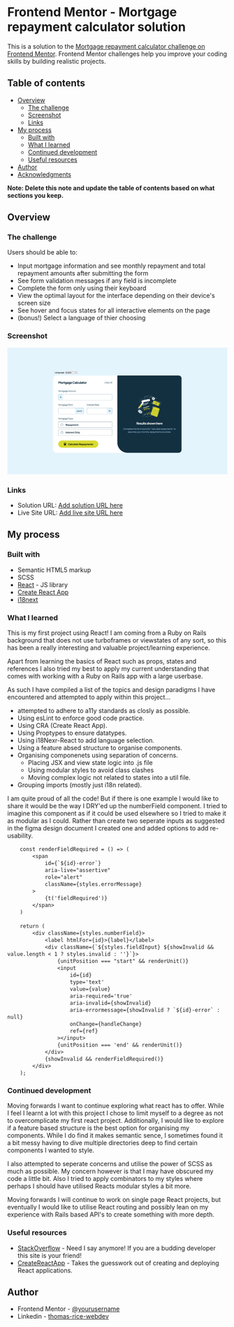 # Frontend Mentor - Mortgage repayment calculator solution

This is a solution to the [Mortgage repayment calculator challenge on Frontend Mentor](https://www.frontendmentor.io/challenges/mortgage-repayment-calculator-Galx1LXK73). Frontend Mentor challenges help you improve your coding skills by building realistic projects. 

## Table of contents

- [Overview](#overview)
  - [The challenge](#the-challenge)
  - [Screenshot](#screenshot)
  - [Links](#links)
- [My process](#my-process)
  - [Built with](#built-with)
  - [What I learned](#what-i-learned)
  - [Continued development](#continued-development)
  - [Useful resources](#useful-resources)
- [Author](#author)
- [Acknowledgments](#acknowledgments)

**Note: Delete this note and update the table of contents based on what sections you keep.**

## Overview

### The challenge

Users should be able to:

- Input mortgage information and see monthly repayment and total repayment amounts after submitting the form
- See form validation messages if any field is incomplete
- Complete the form only using their keyboard
- View the optimal layout for the interface depending on their device's screen size
- See hover and focus states for all interactive elements on the page
- (bonus!) Select a language of thier choosing

### Screenshot

![](https://raw.githubusercontent.com/Anubliss-0/mortgage-repayment-calculator/main/Screenshot%202024-08-13%20at%2017-52-32%20Mortgage%20Calculator.png)

### Links

- Solution URL: [Add solution URL here](https://github.com/Anubliss-0/mortgage-repayment-calculator)
- Live Site URL: [Add live site URL here](https://anubliss-0.github.io/mortgage-repayment-calculator/)

## My process

### Built with

- Semantic HTML5 markup
- SCSS
- [React](https://reactjs.org/) - JS library
- [Create React App](https://create-react-app.dev/)
- [i18next](https://react.i18next.com/)

### What I learned

This is my first project using React!
I am coming from a Ruby on Rails background that does not use turboframes or viewstates of any sort, so this has been a really interesting and valuable project/learning experience.

Apart from learning the basics of React such as props, states and references I also tried my best to apply my current understanding that comes with working with a Ruby on Rails app with a large userbase.

As such I have compiled a list of the topics and design paradigms I have encountered and attempted to apply within this project...
- attempted to adhere to a11y standards as closly as possible.
- Using esLint to enforce good code practice.
- Using CRA (Create React App).
- Using Proptypes to ensure datatypes.
- Using i18Nexr-React to add language selection.
- Using a feature absed structure to organise components.
- Organising componenets using separation of concerns.
    - Placing JSX and view state logic into .js file
    - Using modular styles to avoid class clashes
    - Moving complex logic not related to states into a util file.
- Grouping imports (mostly just i18n related).

I am quite proud of all the code! But if there is one example I would like to share it would be the way I DRY'ed up the numberField component.
I tried to imagine this component as if it could be used elsewhere so I tried to make it as modular as I could.
Rather than create two seperate inputs as suggested in the figma design document I created one and added options to add re-usability.

```JSX
    const renderFieldRequired = () => (
        <span 
            id={`${id}-error`} 
            aria-live="assertive" 
            role="alert"
            className={styles.errorMessage}
        >
            {t('fieldRequired')}
        </span>
    )

    return (
        <div className={styles.numberField}>
            <label htmlFor={id}>{label}</label>
            <div className={`${styles.fieldInput} ${showInvalid && value.length < 1 ? styles.invalid : ''}`}>
                {unitPosition === "start" && renderUnit()}
                <input
                    id={id}
                    type='text'
                    value={value}
                    aria-required='true'
                    aria-invalid={showInvalid}
                    aria-errormessage={showInvalid ? `${id}-error` : null}
                    onChange={handleChange}
                    ref={ref}
                ></input>
                {unitPosition === 'end' && renderUnit()}
            </div>
            {showInvalid && renderFieldRequired()}
        </div>
    );
```

### Continued development

Moving forwards I want to continue exploring what react has to offer. While I feel I learnt a lot with this project I chose to limit myself to a degree as not to overcomplicate my first react project.
Additionally, I would like to explore if a feature based structure is the best option for organising my components. While I do find it makes semantic sence, I sometimes found it a bit messy having to dive multiple directories deep to find certain components I wanted to style.

I also attempted to seperate concerns and utilise the power of SCSS as much as possible. My concern however is that I may have obscured my code a little bit. Also I tried to apply combinators to my styles where perhaps I should have utilised Reacts modular styles a bit more.

Moving forwards I will continue to work on single page React projects, but eventually I would like to utilise React routing and possibly lean on my experience with Rails based API's to create something with more depth.

### Useful resources

- [StackOverflow](https://stackoverflow.com/) - Need I say anymore! If you are a budding developer this site is your friend!
- [CreateReactApp](https://create-react-app.dev/) - Takes the guesswork out of creating and deploying React applications.

## Author

- Frontend Mentor - [@yourusername](https://www.frontendmentor.io/profile/Anubliss-0)
- Linkedin - [thomas-rice-webdev](https://www.linkedin.com/in/thomas-rice-webdev/)
